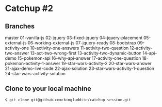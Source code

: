 # Catchup #2
## Branches
  master
  01-vanilla-js
  02-jquery
  03-fixed-jquery
  04-jquery-placement
  05-external-js
  06-working-external-js
  07-jquery-ready
  08-bootstrap
  09-activity-one
  10-activity-one-answers
  11-activity-two-question
  12-activity-two-answer
  13-act-two-wrong-first
  13-activity-two-dynamic-button
  14-api-demo
  15-pokemon-api
  16-why-api-answer
  17-activity-one-question
  18-pokemon-activity-1-answer
  19-star-wars-activity-2
  20-star-wars-answer
  21-ajax-demo-live-code
  22-ajax-solution
  23-star-wars-activity-1-question
  24-star-wars-activity-solution

## Clone to your local machine
`$ git clone git@github.com:kingluddite/catchup-session.git`


